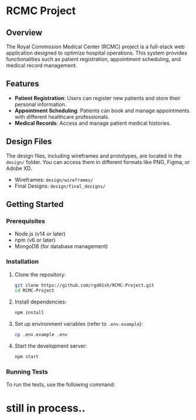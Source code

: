 # RCMC Project

## Overview
The Royal Commission Medical Center (RCMC) project is a full-stack web application designed to optimize hospital operations. This system provides functionalities such as patient registration, appointment scheduling, and medical record management.

## Features
- **Patient Registration**: Users can register new patients and store their personal information.
- **Appointment Scheduling**: Patients can book and manage appointments with different healthcare professionals.
- **Medical Records**: Access and manage patient medical histories.

## Design Files
The design files, including wireframes and prototypes, are located in the `design/` folder. You can access them in different formats like PNG, Figma, or Adobe XD.

- Wireframes: `design/wireframes/`
- Final Designs: `design/final_designs/`

## Getting Started

### Prerequisites
- Node.js (v14 or later)
- npm (v6 or later)
- MongoDB (for database management)

### Installation
1. Clone the repository:
    ```bash
    git clone https://github.com/rgd01sh/RCMC-Project.git
    cd RCMC-Project
    ```

2. Install dependencies:
    ```bash
    npm install
    ```

3. Set up environment variables (refer to `.env.example`):
    ```bash
    cp .env.example .env
    ```

4. Start the development server:
    ```bash
    npm start
    ```

### Running Tests
To run the tests, use the following command:


# still in process..

 

